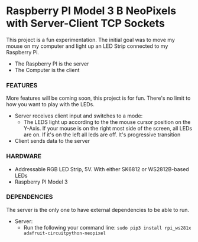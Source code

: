 # Raspberry PI Model 3 B NeoPixels with Server-Client TCP Sockets

This project is a fun experimentation. The initial goal was to move my mouse on my computer and light up an LED Strip connected to my Raspberry Pi.

* The Raspberry PI is the server
* The Computer is the client

### FEATURES

More features will be coming soon, this project is for fun. There's no limit to how you want to play with the LEDs.

* Server receives client input and switches to a mode:
    * The LEDS light up according to the the mouse cursor position on the Y-Axis. 
    If your mouse is on the right most side of the screen, all LEDs are on. If it's on the left all leds are off. It's progressive transition
* Client sends data to the server

### HARDWARE

* Addressable RGB LED Strip, 5V. With either SK6812 or WS2812B-based LEDs
* Raspberry PI Model 3


### DEPENDENCIES
The server is the only one to have external dependencies to be able to run.
* Server: 
    * Run the following your command line: ```sudo pip3 install rpi_ws281x adafruit-circuitpython-neopixel```